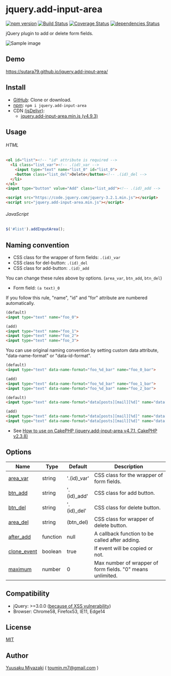 # jquery.add-input-area

[![npm version](https://img.shields.io/npm/v/jquery.add-input-area.svg)](https://www.npmjs.com/package/jquery.add-input-area)
[![Build Status](https://travis-ci.org/sutara79/jquery.add-input-area.svg?branch=master)](https://travis-ci.org/sutara79/jquery.add-input-area)
[![Coverage Status](https://coveralls.io/repos/github/sutara79/jquery.add-input-area/badge.svg?branch=master)](https://coveralls.io/github/sutara79/jquery.add-input-area?branch=master)
[![dependencies Status](https://david-dm.org/sutara79/jquery.add-input-area/status.svg)](https://david-dm.org/sutara79/jquery.add-input-area)

jQuery plugin to add or delete form fields.

![Sample image](demo/image.png)


## Demo
https://sutara79.github.io/jquery.add-input-area/


## Install
- [GitHub](https://github.com/sutara79/jquery.add-input-area): Clone or download.
- [npm](https://www.npmjs.com/package/jquery.add-input-area): `npm i jquery.add-input-area`
- CDN [(jsDelivr)](https://www.jsdelivr.com/):
    - [jquery.add-input-area.min.js (v4.9.3)](https://cdn.jsdelivr.net/npm/jquery.add-input-area@4.9.3/dist/jquery.add-input-area.min.js)


## Usage

###### HTML
```html
<ol id="list"><!-- "id" attribute is required -->
  <li class="list_var"><!-- .(id)_var -->
    <input type="text" name="list_0" id="list_0">
    <button class="list_del">Delete</button><!-- .(id)_del -->
  </li>
</ol>
<input type="button" value="Add" class="list_add"><!-- .(id)_add -->

<script src="https://code.jquery.com/jquery-3.2.1.min.js"></script>
<script src="jquery.add-input-area.min.js"></script>
```

###### JavaScript
```javascript
$('#list').addInputArea();
```

## Naming convention
- CSS class for the wrapper of form fields: `.(id)_var`
- CSS class for del-button: `.(id)_del`
- CSS class for add-button: `.(id)_add`

You can change these rules above by options. (`area_var`, `btn_add`, `btn_del`)


- Form field: `(a text)_0`

If you follow this rule, "name", "id" and "for" attribute are numbered automatically.

```html
(default)
<input type="text" name="foo_0">

(add)
<input type="text" name="foo_1">
<input type="text" name="foo_2">
<input type="text" name="foo_3">
```

You can use original naming convention by setting custom data attribute, "data-name-format" or "data-id-format".

``` html
(default)
<input type="text" data-name-format="foo_%d_bar" name="foo_0_bar">

(add)
<input type="text" data-name-format="foo_%d_bar" name="foo_1_bar">
<input type="text" data-name-format="foo_%d_bar" name="foo_2_bar">
```

```html
(default)
<input type="text" data-name-format="data[posts][mail][%d]" name="data[posts][mail][0]">

(add)
<input type="text" data-name-format="data[posts][mail][%d]" name="data[posts][mail][1]">
<input type="text" data-name-format="data[posts][mail][%d]" name="data[posts][mail][2]">
```

- See [How to use on CakePHP (jquery.add-input-area v4.7.1, CakePHP v2.3.8)](http://code.runnable.com/U7vCAlCwvQZzFZBO/how-to-use-jquery-add-input-area-on-cakephp)


## Options
|Name                                                                     |Type    |Default    |Description                                   |
|-------------------------------------------------------------------------|--------|-----------|----------------------------------------------|
|[area_var](https://sutara79.github.io/jquery.add-input-area/#index_02)   |string  |'.(id)_var'|CSS class for the wrapper of form fields.     |
|[btn_add](https://sutara79.github.io/jquery.add-input-area/#index_02)    |string  |'.(id)_add'|CSS class for add button.                     |
|[btn_del](https://sutara79.github.io/jquery.add-input-area/#index_02)    |string  |'.(id)_del'|CSS class for delete button.                  |
|[area\_del](https://sutara79.github.io/jquery.add-input-area/#index_04)  |string  |(btn_del)  |CSS class for wrapper of delete button.       |
|[after_add](https://sutara79.github.io/jquery.add-input-area/#index_10)  |function|null       |A callback function to be called after adding.|
|[clone_event](https://sutara79.github.io/jquery.add-input-area/#index_11)|boolean |true       |If event will be copied or not.               |
|[maximum](https://sutara79.github.io/jquery.add-input-area/#index_05)    |number  |0          |Max number of wrapper of form fields. "0" means unlimited.|


## Compatibility
- jQuery: >=3.0.0 ([because of XSS vulnerability](https://nodesecurity.io/advisories/jquery_xss))
- Browser: Chrome58, Firefox53, IE11, Edge14


## License
[MIT](https://www.opensource.org/licenses/mit-license.php)


## Author
[Yuusaku Miyazaki](http://d.hatena.ne.jp/sutara_lumpur/20120509/1336556562)
( <toumin.m7@gmail.com> )
